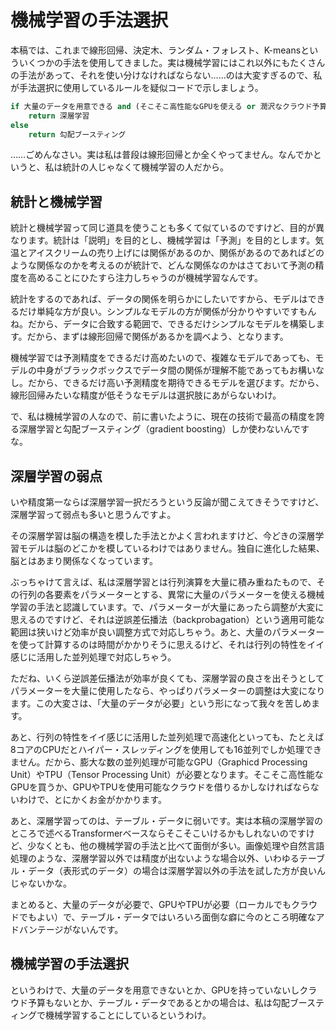 # 機械学習の手法選択

本稿では、これまで線形回帰、決定木、ランダム・フォレスト、K-meansといういくつかの手法を使用してきました。実は機械学習にはこれ以外にもたくさんの手法があって、それを使い分けなければならない……のは大変すぎるので、私が手法選択に使用しているルールを疑似コードで示しましょう。

~~~python
if 大量のデータを用意できる and (そこそこ高性能なGPUを使える or 潤沢なクラウド予算がある) and テーブル・データではない:
    return 深層学習
else
    return 勾配ブースティング
~~~

……ごめんなさい。実は私は普段は線形回帰とか全くやってません。なんでかというと、私は統計の人じゃなくて機械学習の人だから。

## 統計と機械学習

統計と機械学習って同じ道具を使うことも多くて似ているのですけど、目的が異なります。統計は「説明」を目的とし、機械学習は「予測」を目的とします。気温とアイスクリームの売り上げには関係があるのか、関係があるのであればどのような関係なのかを考えるのが統計で、どんな関係なのかはさておいて予測の精度を高めることにひたすら注力しちゃうのが機械学習なんです。

統計をするのであれば、データの関係を明らかにしたいですから、モデルはできるだけ単純な方が良い。シンプルなモデルの方が関係が分かりやすいですもんね。だから、データに合致する範囲で、できるだけシンプルなモデルを構築します。だから、まずは線形回帰で関係があるかを調べよう、となります。

機械学習では予測精度をできるだけ高めたいので、複雑なモデルであっても、モデルの中身がブラックボックスでデータ間の関係が理解不能であってもお構いなし。だから、できるだけ高い予測精度を期待できるモデルを選びます。だから、線形回帰みたいな精度が低そうなモデルは選択肢にあがらないわけ。

で、私は機械学習の人なので、前に書いたように、現在の技術で最高の精度を誇る深層学習と勾配ブースティング（gradient boosting）しか使わないんですな。

## 深層学習の弱点

いや精度第一ならば深層学習一択だろうという反論が聞こえてきそうですけど、深層学習って弱点も多いと思うんですよ。

その深層学習は脳の構造を模した手法とかよく言われますけど、今どきの深層学習モデルは脳のどこかを模しているわけではありません。独自に進化した結果、脳とはあまり関係なくなっています。

ぶっちゃけて言えば、私は深層学習とは行列演算を大量に積み重ねたもので、その行列の各要素をパラメーターとする、異常に大量のパラメーターを使える機械学習の手法と認識しています。で、パラメーターが大量にあったら調整が大変に思えるのですけど、それは逆誤差伝播法（backprobagation）という適用可能な範囲は狭いけど効率が良い調整方式で対応しちゃう。あと、大量のパラメーターを使って計算するのは時間がかかりそうに思えるけど、それは行列の特性をイイ感じに活用した並列処理で対応しちゃう。

ただね、いくら逆誤差伝播法が効率が良くても、深層学習の良さを出そうとしてパラメーターを大量に使用したなら、やっぱりパラメーターの調整は大変になります。この大変さは、「大量のデータが必要」という形になって我々を苦しめます。

あと、行列の特性をイイ感じに活用した並列処理で高速化といっても、たとえば8コアのCPUだとハイパー・スレッディングを使用しても16並列でしか処理できません。だから、膨大な数の並列処理が可能なGPU（Graphicd Processing Unit）やTPU（Tensor Processing Unit）が必要となります。そこそこ高性能なGPUを買うか、GPUやTPUを使用可能なクラウドを借りるかしなければならないわけで、とにかくお金がかかります。

あと、深層学習ってのは、テーブル・データに弱いです。実は本稿の深層学習のところで述べるTransformerベースならそこそこいけるかもしれないのですけど、少なくとも、他の機械学習の手法と比べて面倒が多い。画像処理や自然言語処理のような、深層学習以外では精度が出ないような場合以外、いわゆるテーブル・データ（表形式のデータ）の場合は深層学習以外の手法を試した方が良いんじゃないかな。

まとめると、大量のデータが必要で、GPUやTPUが必要（ローカルでもクラウドでもよい）で、テーブル・データではいろいろ面倒な癖に今のところ明確なアドバンテージがないんです。

## 機械学習の手法選択

というわけで、大量のデータを用意できないとか、GPUを持っていないしクラウド予算もないとか、テーブル・データであるとかの場合は、私は勾配ブースティングで機械学習することにしているというわけ。
